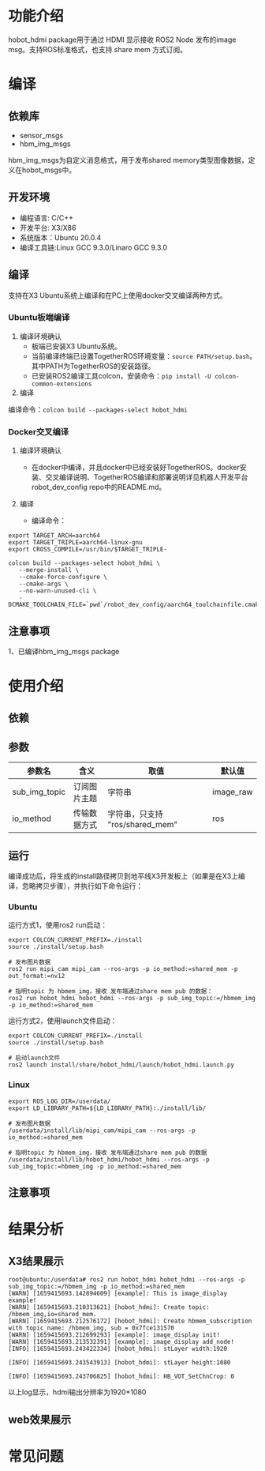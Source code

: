 # 功能介绍

hobot_hdmi package用于通过 HDMI 显示接收 ROS2 Node 发布的image msg。支持ROS标准格式，也支持 share mem 方式订阅。



# 编译

## 依赖库

- sensor_msgs
- hbm_img_msgs

hbm_img_msgs为自定义消息格式，用于发布shared memory类型图像数据，定义在hobot_msgs中。

## 开发环境

- 编程语言: C/C++
- 开发平台: X3/X86
- 系统版本：Ubuntu 20.0.4
- 编译工具链:Linux GCC 9.3.0/Linaro GCC 9.3.0

## 编译

 支持在X3 Ubuntu系统上编译和在PC上使用docker交叉编译两种方式。

### Ubuntu板端编译

1. 编译环境确认 
   - 板端已安装X3 Ubuntu系统。
   - 当前编译终端已设置TogetherROS环境变量：`source PATH/setup.bash`。其中PATH为TogetherROS的安装路径。
   - 已安装ROS2编译工具colcon，安装命令：`pip install -U colcon-common-extensions`
2. 编译

编译命令：`colcon build --packages-select hobot_hdmi`

### Docker交叉编译

1. 编译环境确认

   - 在docker中编译，并且docker中已经安装好TogetherROS。docker安装、交叉编译说明、TogetherROS编译和部署说明详见机器人开发平台robot_dev_config repo中的README.md。

2. 编译

   - 编译命令：

```
export TARGET_ARCH=aarch64
export TARGET_TRIPLE=aarch64-linux-gnu
export CROSS_COMPILE=/usr/bin/$TARGET_TRIPLE-

colcon build --packages-select hobot_hdmi \
   --merge-install \
   --cmake-force-configure \
   --cmake-args \
   --no-warn-unused-cli \
   -DCMAKE_TOOLCHAIN_FILE=`pwd`/robot_dev_config/aarch64_toolchainfile.cmake
```

## 注意事项

1、已编译hbm_img_msgs package


# 使用介绍

## 依赖

## 参数

| 参数名      | 含义                 | 取值                          | 默认值                |
| ----------- | -------------------- | ----------------------------- | --------------------- |
| sub_img_topic   | 订阅图片主题      | 字符串                         |      image_raw       |
| io_method   | 传输数据方式          | 字符串，只支持 "ros/shared_mem"    |      ros          |


## 运行

编译成功后，将生成的install路径拷贝到地平线X3开发板上（如果是在X3上编译，忽略拷贝步骤），并执行如下命令运行：

### **Ubuntu**

运行方式1，使用ros2 run启动：

```
export COLCON_CURRENT_PREFIX=./install
source ./install/setup.bash

# 发布图片数据
ros2 run mipi_cam mipi_cam --ros-args -p io_method:=shared_mem -p out_format:=nv12

# 指明topic 为 hbmem_img，接收 发布端通过share mem pub 的数据：
ros2 run hobot_hdmi hobot_hdmi --ros-args -p sub_img_topic:=/hbmem_img -p io_method:=shared_mem

```
运行方式2，使用launch文件启动：
```
export COLCON_CURRENT_PREFIX=./install
source ./install/setup.bash

# 启动launch文件
ros2 launch install/share/hobot_hdmi/launch/hobot_hdmi.launch.py

```

### **Linux**

```
export ROS_LOG_DIR=/userdata/
export LD_LIBRARY_PATH=${LD_LIBRARY_PATH}:./install/lib/

# 发布图片数据
/userdata/install/lib/mipi_cam/mipi_cam --ros-args -p io_method:=shared_mem

# 指明topic 为 hbmem_img，接收 发布端通过share mem pub 的数据
/userdata/install/lib/hobot_hdmi/hobot_hdmi --ros-args -p sub_img_topic:=hbmem_img -p io_method:=shared_mem

```

## 注意事项


# 结果分析

## X3结果展示

```
root@ubuntu:/userdata# ros2 run hobot_hdmi hobot_hdmi --ros-args -p sub_img_topic:=/hbmem_img -p io_method:=shared_mem
[WARN] [1659415693.142894609] [example]: This is image_display example!
[WARN] [1659415693.210313621] [hobot_hdmi]: Create topic: /hbmem_img,io=shared_mem.
[WARN] [1659415693.212576172] [hobot_hdmi]: Create hbmem_subscription with topic_name: /hbmem_img, sub = 0x7fce131570
[WARN] [1659415693.212699293] [example]: image_display init!
[WARN] [1659415693.213532391] [example]: image_display add_node!
[INFO] [1659415693.243422334] [hobot_hdmi]: stLayer width:1920

[INFO] [1659415693.243543913] [hobot_hdmi]: stLayer height:1080

[INFO] [1659415693.243706825] [hobot_hdmi]: HB_VOT_SetChnCrop: 0
```

以上log显示，hdmi输出分辨率为1920*1080

## web效果展示



# 常见问题
